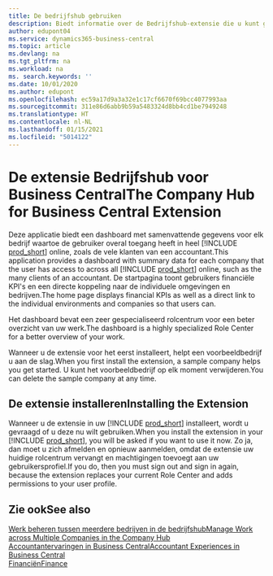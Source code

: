 ```yaml
---
title: De bedrijfshub gebruiken
description: Biedt informatie over de Bedrijfshub-extensie die u kunt gebruiken om werk voor meerdere bedrijven in Business Central te beheren.
author: edupont04
ms.service: dynamics365-business-central
ms.topic: article
ms.devlang: na
ms.tgt_pltfrm: na
ms.workload: na
ms. search.keywords: ''
ms.date: 10/01/2020
ms.author: edupont
ms.openlocfilehash: ec59a17d9a3a32e1c17cf6670f69bcc4077993aa
ms.sourcegitcommit: 311e86d6abb9b59a5483324d8bb4cd1be7949248
ms.translationtype: HT
ms.contentlocale: nl-NL
ms.lasthandoff: 01/15/2021
ms.locfileid: "5014122"
---
```

# <a name="the-company-hub-for-business-central-extension"></a><span data-ttu-id="39ed6-103">De extensie Bedrijfshub voor Business Central</span><span class="sxs-lookup"><span data-stu-id="39ed6-103">The Company Hub for Business Central Extension</span></span>

<span data-ttu-id="39ed6-104">Deze applicatie biedt een dashboard met samenvattende gegevens voor elk bedrijf waartoe de gebruiker overal toegang heeft in heel [!INCLUDE [prod_short](includes/prod_short.md)] online, zoals de vele klanten van een accountant.</span><span class="sxs-lookup"><span data-stu-id="39ed6-104">This application provides a dashboard with summary data for each company that the user has access to across all [!INCLUDE [prod_short](includes/prod_short.md)] online, such as the many clients of an accountant.</span></span> <span data-ttu-id="39ed6-105">De startpagina toont gebruikers financiële KPI's en een directe koppeling naar de individuele omgevingen en bedrijven.</span><span class="sxs-lookup"><span data-stu-id="39ed6-105">The home page displays financial KPIs as well as a direct link to the individual environments and companies so that users can.</span></span>

<span data-ttu-id="39ed6-106">Het dashboard bevat een zeer gespecialiseerd rolcentrum voor een beter overzicht van uw werk.</span><span class="sxs-lookup"><span data-stu-id="39ed6-106">The dashboard is a highly specialized Role Center for a better overview of your work.</span></span>

<span data-ttu-id="39ed6-107">Wanneer u de extensie voor het eerst installeert, helpt een voorbeeldbedrijf u aan de slag.</span><span class="sxs-lookup"><span data-stu-id="39ed6-107">When you first install the extension, a sample company helps you get started.</span></span> <span data-ttu-id="39ed6-108">U kunt het voorbeeldbedrijf op elk moment verwijderen.</span><span class="sxs-lookup"><span data-stu-id="39ed6-108">You can delete the sample company at any time.</span></span>

## <a name="installing-the-extension"></a><span data-ttu-id="39ed6-109">De extensie installeren</span><span class="sxs-lookup"><span data-stu-id="39ed6-109">Installing the Extension</span></span>

<span data-ttu-id="39ed6-110">Wanneer u de extensie in uw [!INCLUDE [prod_short](includes/prod_short.md)] installeert, wordt u gevraagd of u deze nu wilt gebruiken.</span><span class="sxs-lookup"><span data-stu-id="39ed6-110">When you install the extension in your [!INCLUDE [prod_short](includes/prod_short.md)], you will be asked if you want to use it now.</span></span> <span data-ttu-id="39ed6-111">Zo ja, dan moet u zich afmelden en opnieuw aanmelden, omdat de extensie uw huidige rolcentrum vervangt en machtigingen toevoegt aan uw gebruikersprofiel.</span><span class="sxs-lookup"><span data-stu-id="39ed6-111">If you do, then you must sign out and sign in again, because the extension replaces your current Role Center and adds permissions to your user profile.</span></span>

## <a name="see-also"></a><span data-ttu-id="39ed6-112">Zie ook</span><span class="sxs-lookup"><span data-stu-id="39ed6-112">See also</span></span>

[<span data-ttu-id="39ed6-113">Werk beheren tussen meerdere bedrijven in de bedrijfshub</span><span class="sxs-lookup"><span data-stu-id="39ed6-113">Manage Work across Multiple Companies in the Company Hub</span></span>](company-hub.md)  
[<span data-ttu-id="39ed6-114">Accountantervaringen in Business Central</span><span class="sxs-lookup"><span data-stu-id="39ed6-114">Accountant Experiences in Business Central </span></span>](finance-accounting.md)  
[<span data-ttu-id="39ed6-115">Financiën</span><span class="sxs-lookup"><span data-stu-id="39ed6-115">Finance</span></span>](finance.md)  
